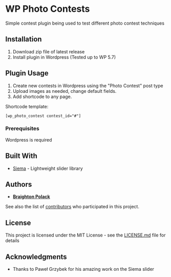 # WP Photo Contests

Simple contest plugin being used to test different photo contest techniques

## Installation

1. Download zip file of latest release
2. Install plugin in Wordpress (Tested up to WP 5.7)

## Plugin Usage

1. Create new contests in Wordpress using the "Photo Contest" post type
2. Upload images as needed, change default fields.
3. Add shortcode to any page.

Shortcode template:
```
[wp_photo_contest contest_id="#"]
```

### Prerequisites

Wordpress is required

## Built With

* [Siema](https://pawelgrzybek.github.io/siema/) - Lightweight slider library

## Authors

* **[Braighton Polack](https://github.com/bpolack/)**  

See also the list of [contributors](https://github.com/bpolack/WP-Photo-Contests/contributors) who participated in this project.

## License

This project is licensed under the MIT License - see the [LICENSE.md](LICENSE.md) file for details

## Acknowledgments

* Thanks to Paweł Grzybek for his amazing work on the Siema slider

